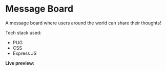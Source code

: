 # Message Board

A message board where users around the world can share their thoughts!

Tech stack used:
  -  PUG
  -  CSS
  -  Express JS

**Live preview:**

